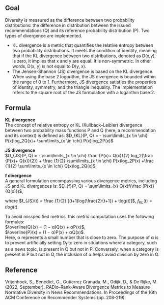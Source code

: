 ## Goal

Diversity is measured as the difference between two probability distributions: the difference in distribution between the issued recommendations (Q) and its reference probability distribution (P). Two types of divergence are implemented.

- KL divergence is a metric that quantifies the relative entropy between two probability distributions. It meets the condition of identity, meaning that if the KL divergence between two distributions, denoted as D(x,y), is zero, it implies that x and y are equal. It is non-symmetric. In other words, D(x, y) is not equal to D(y, x).
- The Jensen-Shannon (JS) divergence is based on the KL divergence. When using the base 2 logarithm, the JS divergence is bounded within the range of 0 to 1. Furthermore, JS divergence satisfies the properties of identity, symmetry, and the triangle inequality. The implementation refers to the square root of the JS formulation with a logarithm base 2.

## Formula

**KL divergence**  
The concept of relative entropy or KL (Kullback–Leibler) divergence between two probability mass functions P and Q (here, a recommendation and its context) is defined as:
$D_{KL}(P, Q) = - \sum\limits_{x \in \chi} P(x)log_2Q(x)+  \sum\limits_{x \in \chi} P(x)log_2P(x)$

**JS divergence**  
$D_{JS}(P, Q) = - \sum\limits_{x \in \chi} \frac {P(x)+ Q(x)}{2} log_2(\frac {P(x)+ Q(x)}{2}) + \frac {1}{2} \sum\limits_{x \in \chi} P(x)log_2P(x) +\frac {1}{2} \sum\limits_{x \in \chi} Q(x)log_2Q(x)$

**f divergence**  
A general formulation encompassing various divergence metrics, including JS and KL divergences is:
$D_{f}(P, Q) = \sum\limits_{x} Q(x)f(\frac {P(x)}{Q(x)})$,

where
$f_{JS}(t) = \frac {1}{2}  [(t+1)log(\frac{2}{t+1}) + tlog(t)]$, $f_{KL}(t) = tlog(t)$.

To avoid misspecified metrics, this metric computation uses the following formulas:  
$\overline{Q}(x) = (1 − α)Q(x) + αP(x)$,  
$\overline{P}(x) = (1 − α)P(x) + αQ(x)$.  
Here, α represents a small number that is close to zero. The purpose of α is to prevent artificially setting $D_{f}$ to zero in situations where a category, such as a news topic, is present in Q but not in P. Conversely, when a category is present in P but not in Q, the inclusion of α helps avoid division by zero in Q.

## Reference

Vrijenhoek, S., Bénédict, G., Gutierrez Granada, M., Odijk, D., & De Rijke, M. (2022, September). RADio–Rank-Aware Divergence Metrics to Measure Normative Diversity in News Recommendations. In Proceedings of the 16th ACM Conference on Recommender Systems (pp. 208-219).
